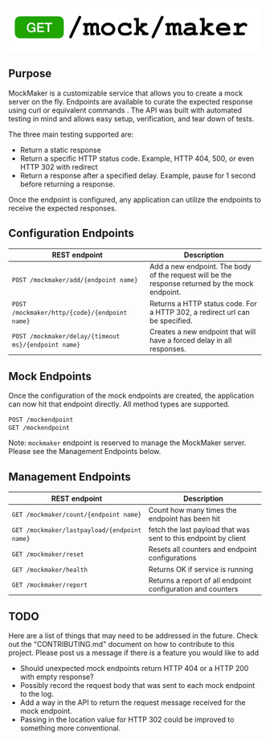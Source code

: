 #
![Image](./images/logo.jpg?raw=true)
## Purpose

MockMaker is a customizable service that allows you to create a mock server on the fly.   Endpoints are available to curate the expected response using curl or equivalent commands . The API was built with automated testing in mind and allows easy setup, verification, and tear down of tests.  

The three main testing supported are:

- Return a static response
- Return a specific HTTP status code. Example, HTTP 404, 500, or even HTTP 302 with redirect
- Return a response after a specified delay. Example, pause for 1 second before returning a response.

Once the endpoint is configured, any application can utilize the endpoints to receive the expected responses.

## Configuration Endpoints

REST endpoint                                        | Description
---------------------------------------------------- | -----------------------------------------------------------------------------------------------
`POST /mockmaker/add/{endpoint name}`                | Add a new endpoint. The body of the request will be the response returned by the mock endpoint.
`POST /mockmaker/http/{code}/{endpoint name}`        | Returns a HTTP status code. For a HTTP 302, a redirect url can be specified.
`POST /mockmaker/delay/{timeout ms}/{endpoint name}` | Creates a new endpoint that will have a forced delay in all responses.

## Mock Endpoints

Once the configuration of the mock endpoints are created, the application can now hit that endpoint directly. All method types are supported.

```
POST /mockendpoint
GET /mockendpoint
```

Note: `mockmaker` endpoint is reserved to manage the MockMaker server.  Please see the Management Endpoints below.  

## Management Endpoints

REST endpoint                                 | Description
----------------------------------------------|------------------------------------------------------------
`GET /mockmaker/count/{endpoint name}`        | Count how many times the endpoint has been hit
`GET /mockmaker/lastpayload/{endpoint name}` | fetch the last payload that was sent to this endpoint by client
`GET /mockmaker/reset`                        | Resets all counters and endpoint configurations
`GET /mockmaker/health`                       | Returns OK if service is running
`GET /mockmaker/report`                       | Returns a report of all endpoint configuration and counters

## TODO

Here are a list of things that may need to be addressed in the future.  Check out the "CONTRIBUTING.md" document on how to contribute to this project.  Please post us a message if there is a feature you would like to add

- Should unexpected mock endpoints return HTTP 404 or a HTTP 200 with empty response?
- Possibly record the request body that was sent to each mock endpoint to the log.
- Add a way in the API to return the request message received for the mock endpoint.
- Passing in the location value for HTTP 302 could be improved to something more conventional.
